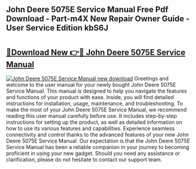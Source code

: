 ## John Deere 5075E Service Manual Free Pdf Download - Part-m4X New Repair Owner Guide - User Service Edition kbS6J

# <h2><a href="http://bc96205.oget.top/?id=John+Deere+5075E+Service+Manual">🔗Download New 👉🔴 John Deere 5075E Service Manual</a></h2>

[![John Deere 5075E Service Manual new download](https://i.imgur.com/5g1atiW.png)](http://bc96205.oget.top/?id=John+Deere+5075E+Service+Manual)
Greetings and welcome to the user manual for your newly bought John Deere 5075E Service Manual. This manual is designed to help you navigate the features and functions of your product with ease. Inside, you will find detailed instructions for installation, usage, maintenance, and troubleshooting. To make the most of your John Deere 5075E Service Manual, we recommend reading this user manual carefully before use. It includes step-by-step instructions for setting up the product, as well as detailed information on how to use its various features and capabilities. Experience seamless connectivity and control thanks to the advanced features of your new John Deere 5075E Service Manual. Our expectation is that the John Deere 5075E Service Manual has been a reliable companion in your journey to becoming proficient in using your new gadget. Should you need any assistance or clarification, please do not hesitate to contact our support team.
